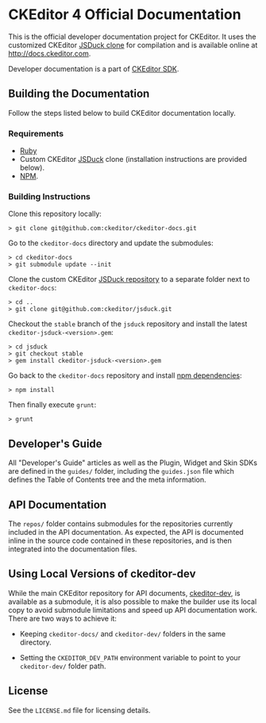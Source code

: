 # CKEditor 4 Official Documentation

This is the official developer documentation project for CKEditor. It uses the customized CKEditor [JSDuck clone](https://github.com/ckeditor/jsduck) for compilation and is available online at <http://docs.ckeditor.com>.

Developer documentation is a part of [CKEditor SDK](https://sdk.ckeditor.com).

## Building the Documentation

Follow the steps listed below to build CKEditor documentation locally.

### Requirements
* [Ruby](https://www.ruby-lang.org)
* Custom CKEditor [JSDuck](https://github.com/ckeditor/jsduck) clone (installation instructions are provided below).
* [NPM](https://www.npmjs.com/).

### Building Instructions

Clone this repository locally:

	> git clone git@github.com:ckeditor/ckeditor-docs.git

Go to the `ckeditor-docs` directory and update the submodules:

	> cd ckeditor-docs
	> git submodule update --init

Clone the custom CKEditor [JSDuck repository](https://github.com/ckeditor/jsduck) to a separate folder next to `ckeditor-docs`:

	> cd ..
	> git clone git@github.com:ckeditor/jsduck.git

Checkout the `stable` branch of the `jsduck` repository and install the latest `ckeditor-jsduck-<version>.gem`:

	> cd jsduck
	> git checkout stable
	> gem install ckeditor-jsduck-<version>.gem

Go back to the `ckeditor-docs` repository and install [npm dependencies](package.json):

    > npm install

Then finally execute `grunt`:

	> grunt

## Developer's Guide

All "Developer's Guide" articles as well as the Plugin, Widget and Skin SDKs are defined in the `guides/` folder, including the `guides.json` file which defines the Table of Contents tree and the meta information.

## API Documentation

The `repos/` folder contains submodules for the repositories currently included in the API documentation. As expected, the API is documented inline in the source code contained in these repositories, and is then integrated into the documentation files.

## Using Local Versions of ckeditor-dev

While the main CKEditor repository for API documents, [ckeditor-dev](https://github.com/ckeditor/ckeditor-dev), is available as a submodule, it is also possible to make the builder use its local copy to avoid submodule limitations and speed up API documentation work. There are two ways to achieve it:

 * Keeping `ckeditor-docs/` and `ckeditor-dev/` folders in the same directory.

 * Setting the `CKEDITOR_DEV_PATH` environment variable to point to your `ckeditor-dev/` folder path.

## License

See the `LICENSE.md` file for licensing details.